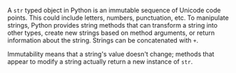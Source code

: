A `str` typed object in Python is an immutable sequence of Unicode code points. This could include letters, numbers, punctuation, etc. To manipulate strings, Python provides string methods that can transform a string into other types, create new strings based on method arguments, or return information about the string. Strings can be concatenated with `+`.

Immutability means that a string's value doesn't change; methods that appear to modify a string actually return a new instance of `str`.

